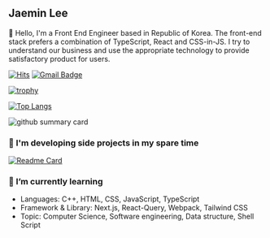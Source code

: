 ## Jaemin Lee

👋 Hello, I'm a Front End Engineer based in Republic of Korea.
The front-end stack prefers a combination of TypeScript, React and CSS-in-JS.
I try to understand our business and use the appropriate technology to provide satisfactory product for users.

[![Hits](https://hits.seeyoufarm.com/api/count/incr/badge.svg?url=https%3A%2F%2Fgithub.com%2Fjaem1n207&count_bg=%233282B8&title_bg=%23393E46&icon=ghostery.svg&icon_color=%23E7E2E2&title=views&edge_flat=false)](https://hits.seeyoufarm.com)
[![Gmail Badge](https://img.shields.io/badge/Gmail-roy.jm.lee@gmail.com-teal?style=flat-square&logo=gmail&logoColor=white&link=mailto:roy.jm.lee@gmail.com)](mailto:roy.jm.lee@gmail.com)

[![trophy](https://github-profile-trophy.vercel.app/?username=jaem1n207&theme=onedark&rank=S,AAA,AA,A,B,SECRET&margin-w=4)](https://github.com/ryo-ma/github-profile-trophy)

[![Top Langs](https://github-readme-stats.vercel.app/api/top-langs/?username=jaem1n207&layout=compact&theme=dracula)](https://github.com/anuraghazra/github-readme-stats)

![github summary card](http://github-profile-summary-cards.vercel.app/api/cards/profile-details?username=jaem1n207&theme=monokai)

### 🔭 I'm developing side projects in my spare time
[![Readme Card](https://github-readme-stats.vercel.app/api/pin/?username=jaem1n207&repo=quick-weather-view)](https://github.com/jaem1n207/quick-weather-view)

### 🌱 I’m currently learning
- Languages: C++, HTML, CSS, JavaScript, TypeScript
- Framework & Library: Next.js, React-Query, Webpack, Tailwind CSS
- Topic: Computer Science, Software engineering, Data structure, Shell Script

